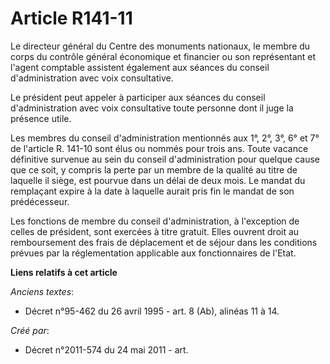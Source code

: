 # Article R141-11

Le directeur général du Centre des monuments nationaux, le membre du corps du contrôle général économique et financier ou son
représentant et l'agent comptable assistent également aux séances du conseil d'administration avec voix consultative.

Le président peut appeler à participer aux séances du conseil d'administration avec voix consultative toute personne dont il
juge la présence utile.

Les membres du conseil d'administration mentionnés aux 1°, 2°, 3°, 6° et 7° de l'article R. 141-10 sont élus ou nommés pour
trois ans. Toute vacance définitive survenue au sein du conseil d'administration pour quelque cause que ce soit, y compris la
perte par un membre de la qualité au titre de laquelle il siège, est pourvue dans un délai de deux mois. Le mandat du
remplaçant expire à la date à laquelle aurait pris fin le mandat de son prédécesseur.

Les fonctions de membre du conseil d'administration, à l'exception de celles de président, sont exercées à titre gratuit.
Elles ouvrent droit au remboursement des frais de déplacement et de séjour dans les conditions prévues par la réglementation
applicable aux fonctionnaires de l'Etat.

**Liens relatifs à cet article**

_Anciens textes_:

  - Décret n°95-462 du 26 avril 1995 - art. 8 (Ab), alinéas 11 à 14.

_Créé par_:

  - Décret n°2011-574 du 24 mai 2011  - art.
